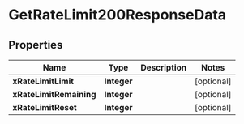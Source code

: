 

# GetRateLimit200ResponseData


## Properties

| Name | Type | Description | Notes |
|------------ | ------------- | ------------- | -------------|
|**xRateLimitLimit** | **Integer** |  |  [optional] |
|**xRateLimitRemaining** | **Integer** |  |  [optional] |
|**xRateLimitReset** | **Integer** |  |  [optional] |



